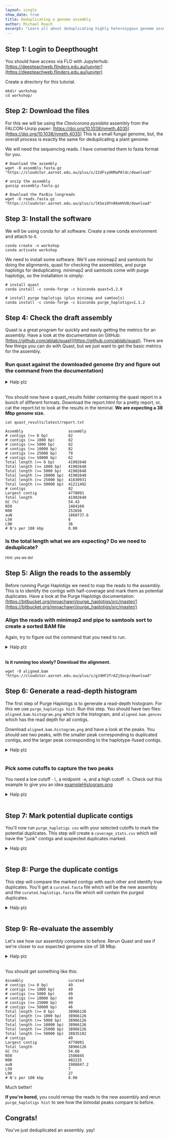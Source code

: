 ```yaml
---
layout: single
show_date: true
title: Deduplicating a genome assembly
author: Michael Roach
excerpt: "Learn all about deduplicating highly heterozygous genome assemblies"
---
```


## Step 1: Login to Deepthought

You should have access via FLO with Jupyterhub:
[https://deepteachweb.flinders.edu.au/jupyter](https://deepteachweb.flinders.edu.au/jupyter)

Create a directory for this tutorial.

```shell
mkdir workshop
cd workshop/
```

## Step 2: Download the files

For this we will be using the _Clavicorona pyxidata_ assembly from the FALCON-Unzip paper:
[https://doi.org/10.1038/nmeth.4035](https://doi.org/10.1038/nmeth.4035)
This is a small fungal genome, but, the overall process is exactly the same for deduplicating a plant genome.

We will need the sequencing reads.
I have converted them to fasta format for you.

```shell
# Download the assembly
wget -O assembly.fasta.gz "https://cloudstor.aarnet.edu.au/plus/s/22dFsyUKMaPAldc/download"

# unzip the assembly
gunzip assembly.fasta.gz

# Download the PacBio longreads
wget -O reads.fasta.gz "https://cloudstor.aarnet.edu.au/plus/s/lKSei0Yn86eHVU0/download"
```

## Step 3: Install the software

We will be using conda for all software.
Create a new conda environment and attach to it.

```shell
conda create -n workshop
conda activate workshop
```

We need to install some software. 
We'll use minimap2 and samtools for doing the alignments, 
quast for checking the assemblies, and purge haplotigs for deduplicating.
minimap2 and samtools come with purge haplotigs, so the installation is simply:

```shell
# install quast
conda install -c conda-forge -c bioconda quast=5.2.0

# install purge haplotigs (plus minimap and samtools)
conda install -c conda-forge -c bioconda purge_haplotigs=1.1.2
```

## Step 4: Check the draft assembly

Quast is a great program for quickly and easily getting the metrics for an assembly.
Have a look at the documentation on GitHub: [https://github.com/ablab/quast](https://github.com/ablab/quast). 
There are few things you can do with Quast, but we just want to get the basic metrics for the assembly.

### Run quast against the downloaded genome (try and figure out the command from the documentation)

<details>
    <summary>Halp plz</summary>
quast assembly.fasta
</details><br>

You should now have a quast_results folder containing the quast report in a bunch of different formats. 
Download the report.html for a pretty report, or, cat the report.txt to look at the results in the teminal.
__We are expecting a 38 Mbp genome size.__

```shell
cat quast_results/latest/report.txt
```

```text
Assembly                    assembly
# contigs (>= 0 bp)         82
# contigs (>= 1000 bp)      82
# contigs (>= 5000 bp)      82
# contigs (>= 10000 bp)     82
# contigs (>= 25000 bp)     79
# contigs (>= 50000 bp)     62
Total length (>= 0 bp)      41902648
Total length (>= 1000 bp)   41902648
Total length (>= 5000 bp)   41902648
Total length (>= 10000 bp)  41902648
Total length (>= 25000 bp)  41830931
Total length (>= 50000 bp)  41211492
# contigs                   82
Largest contig              4778091
Total length                41902648
GC (%)                      54.43
N50                         1484160
N90                         252656
auN                         1860737.6
L50                         8
L90                         36
# N's per 100 kbp           0.00

```

### Is the total length what we are expecting? Do we need to deduplicate? 

<small>Hint: yes we do!</small>

## Step 5: Align the reads to the assembly

Before running Purge Haplotigs we need to map the reads to the assembly.
This is to identify the contigs with half-coverage and mark them as potential duplicates.
Have a look at the Purge Haplotigs documentation:
[https://bitbucket.org/mroachawri/purge_haplotigs/src/master/](https://bitbucket.org/mroachawri/purge_haplotigs/src/master/)

### Align the reads with minimap2 and pipe to samtools sort to create a sorted BAM file

Again, try to figure out the command that you need to run.

<details>
    <summary>Halp plz</summary>

minimap2 -ax map-pb assembly.fasta reads.fasta.gz | samtools sort > alignment.bam

</details><br>

__Is it running too slowly?
Download the alignment.__

```shell
wget -O aligned.bam "https://cloudstor.aarnet.edu.au/plus/s/gJdHF2frAZjXocp/download"
```

## Step 6: Generate a read-depth histogram

The first step of Purge Haplotigs is to generate a read-depth histogram.
For this we use `purge_haplotigs hist`.
Run this step. You should have two files: `aligned.bam.histogram.png` which is the histogram,
and `aligned.bam.gencov` which has the read depth for all contigs.

Download `aligned.bam.histogram.png` and have a look at the peaks. 
You should see two peaks, with the smaller peak corresponding to duplicated contigs,
and the larger peak corresponding to the haplotype-fused contigs.

<details>
    <summary>Halp plz</summary>
purge_haplotigs hist -b alignment.bam -g assembly.fasta
</details><br>

### Pick some cutoffs to capture the two peaks

You need a low cutoff `-l`, a midpoint `-m`, and a high cutoff `-h`.
Check out this example to give you an idea [exampleHistogram.png](/assets/images/purgeHaplotigs/exampleHistogram.png)

<details>
    <summary>Halp plz</summary>
    I'm going with low=10, mid=40, high=110
</details><br>

## Step 7: Mark potential duplicate contigs

You'll now run `purge_haplotigs cov` with your selected cutoffs to mark the potential duplicates.
This step will create a `coverage_stats.csv` which will have the "junk" contigs and suspected duplicates marked.

<details>
    <summary>Halp plz</summary>
purge_haplotigs cov -i aligned.bam.gencov -l 15 -m 40 -h 110
</details><br>

## Step 8: Purge the duplicate contigs

This step will compare the marked contigs with each other and identify true duplicates.
You'll get a `curated.fasta` file which will be the new assembly and the `curated.haplotigs.fasta` file 
which will contain the purged duplicates.

<details>
    <summary>Halp plz</summary>
purge_haplotigs purge -g assembly.fasta -c coverage_stats.csv
</details><br>

## Step 9: Re-evaluate the assembly

Let's see how our assembly compares to before. 
Rerun Quast and see if we're closer to our expected genome size of 38 Mbp.

<details>
    <summary>Halp plz</summary>
quast curated.fasta
</details><br>

You should get something like this:

```text
Assembly                    curated
# contigs (>= 0 bp)         49
# contigs (>= 1000 bp)      49
# contigs (>= 5000 bp)      49
# contigs (>= 10000 bp)     49
# contigs (>= 25000 bp)     49
# contigs (>= 50000 bp)     46
Total length (>= 0 bp)      38966126
Total length (>= 1000 bp)   38966126
Total length (>= 5000 bp)   38966126
Total length (>= 10000 bp)  38966126
Total length (>= 25000 bp)  38966126
Total length (>= 50000 bp)  38835102
# contigs                   49
Largest contig              4778091
Total length                38966126
GC (%)                      54.66
N50                         1586845
N90                         402215
auN                         1986847.2
L50                         7
L90                         27
# N's per 100 kbp           0.00
```

Much better!

__If you're bored,__ you could remap the reads to the new assembly and rerun `purge_haplotigs hist` 
to see how the bimodal peaks compare to before.

## Congrats!

You've just deduplicated an assembly. yay!
